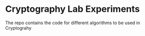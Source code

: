# Cryptography Lab Experiments  

The repo contains the code for different algorithms to be used in Cryptograhy
